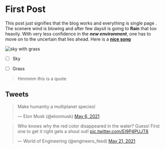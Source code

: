 # First Post 
This post just signifies that the blog works and everything is single page .
The scenere wind is blowing and after few daysit is going to **Rain** that too heavily. With very less confidence in the ***new environment***, one has to move on to the uncertain that lies ahead.
Here is a **[nice song](https://www.youtube.com/watch?v=d_HlPboLRL8)**      


![sky with grass](https://images.pexels.com/photos/158827/field-corn-air-frisch-158827.jpeg?auto=compress&cs=tinysrgb&dpr=3&h=750&w=1260)

 - [ ] Sky 
 - [ ] Grass
 

> Hmmmm this is a quote

## Tweets

 
<blockquote class="twitter-tweet"><p lang="en" dir="ltr">Make humanity a multiplanet species!</p>&mdash; Elon Musk (@elonmusk) <a href="https://twitter.com/elonmusk/status/1390387635961610242?ref_src=twsrc%5Etfw">May 6, 2021</a></blockquote> <script async src="https://platform.twitter.com/widgets.js" charset="utf-8"></script>

  <blockquote class="twitter-tweet"><p lang="en" dir="ltr">Who knows why the red color disappeared in the water? Guess! First one to get it right gets a shout out! <a href="https://t.co/EI9P4PUJT8">pic.twitter.com/EI9P4PUJT8</a></p>&mdash; World of Engineering (@engineers_feed) <a href="https://twitter.com/engineers_feed/status/1395619834482806795?ref_src=twsrc%5Etfw">May 21, 2021</a></blockquote> <script async src="https://platform.twitter.com/widgets.js" charset="utf-8"></script>
